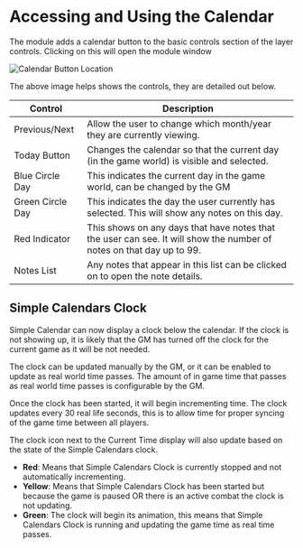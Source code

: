 # Accessing and Using the Calendar
The module adds a calendar button to the basic controls section of the layer controls. Clicking on this will open the module window

![Calendar Button Location](https://raw.githubusercontent.com/vigoren/foundryvtt-simple-calendar/main/docs/images/layers-button.png)

The above image helps shows the controls, they are detailed out below.

Control | Description
------- | -----------
Previous/Next | Allow the user to change which month/year they are currently viewing.
Today Button | Changes the calendar so that the current day (in the game world) is visible and selected.
Blue Circle Day | This indicates the current day in the game world, can be changed by the GM
Green Circle Day | This indicates the day the user currently has selected. This will show any notes on this day.
Red Indicator | This shows on any days that have notes that the user can see. It will show the number of notes on that day up to 99.
Notes List | Any notes that appear in this list can be clicked on to open the note details.


## Simple Calendars Clock

Simple Calendar can now display a clock below the calendar. If the clock is not showing up, it is likely that the GM has turned off the clock for the current game as it will be not needed.

The clock can be updated manually by the GM, or it can be enabled to update as real world time passes. The amount of in game time that passes as real world time passes is configurable by the GM.

Once the clock has been started, it will begin incrementing time. The clock updates every 30 real life seconds, this is to allow time for proper syncing of the game time between all players.

The clock icon next to the Current Time display will also update based on the state of the Simple Calendars clock.

- **Red**: Means that Simple Calendars Clock is currently stopped and not automatically incrementing.
- **Yellow**: Means that Simple Calendars Clock has been started but because the game is paused OR there is an active combat the clock is not updating.
- **Green**: The clock will begin its animation, this means that Simple Calendars Clock is running and updating the game time as real time passes.
